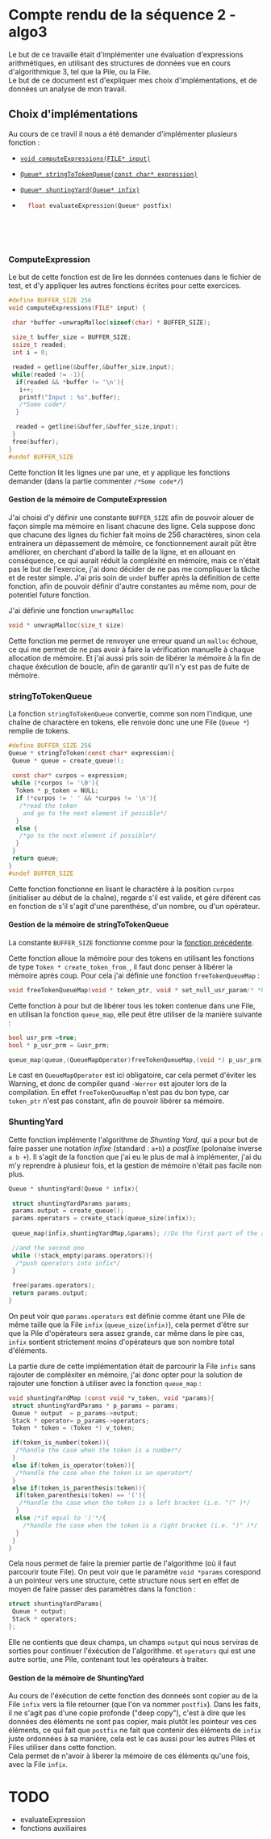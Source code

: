 # Compte rendu de la séquence 2 - algo3

Le but de ce travaille était d'implémenter une évaluation d'expressions arithmétiques, en utilisant des structures de données vue en cours d'algorithmique 3, tel que la Pile, ou la File.  
Le but de ce document est d'expliquer mes choix d'implémentations, et de données un analyse de mon travail.

## Choix d'implémentations

Au cours de ce travil il nous a été demander d'implémenter plusieurs fonction :

- [`void computeExpressions(FILE* input)`](#computeexpression)

- [`Queue* stringToTokenQueue(const char* expression)`](#stringtotokenqueue)

- [`Queue* shuntingYard(Queue* infix)`](#shuntingyard)

- ```c
    float evaluateExpression(Queue* postfix)
    ```

<br/>
<br/>
<br/>

### ComputeExpression

Le but de cette fonction est de lire les données contenues dans le fichier de test, et d'y appliquer les autres fonctions écrites pour cette exercices.

```c
#define BUFFER_SIZE 256
void computeExpressions(FILE* input) {

 char *buffer =unwrapMalloc(sizeof(char) * BUFFER_SIZE);
 
 size_t buffer_size = BUFFER_SIZE;
 ssize_t readed;
 int i = 0;

 readed = getline(&buffer,&buffer_size,input);
 while(readed != -1){
  if(readed && *buffer != '\n'){
   i++;
   printf("Input : %s",buffer);
   /*Some code*/
  }

  readed = getline(&buffer,&buffer_size,input);
 }
 free(buffer);
}
#undef BUFFER_SIZE
```

Cette fonction lit les lignes une par une, et y applique les fonctions demander (dans la partie commenter `/*Some code*/`)  

#### Gestion de la mémoire de ComputeExpression

J'ai choisi d'y définir une constante ```BUFFER_SIZE``` afin de pouvoir alouer de façon simple ma mémoire en lisant chacune des ligne. Cela suppose donc que chacune des lignes du fichier fait moins de 256 charactères, sinon cela entrainera un dépassement de mémoire, ce fonctionnement aurait pût être améliorer, en cherchant d'abord la taille de la ligne, et en allouant en conséquence, ce qui aurait réduit la compléxité en mémoire, mais ce n'était pas le but de l'exercice, j'ai donc décider de ne pas me compliquer la tâche et de rester simple. J'ai pris soin de `undef` buffer après la définition de cette fonction, afin de pouvoir définir d'autre constantes au même nom, pour de potentiel future fonction.

J'ai définie une fonction `unwrapMalloc`

```c
void * unwrapMalloc(size_t size)
```

Cette fonction me permet de renvoyer une erreur quand un `malloc` échoue, ce qui me permet de ne pas avoir à faire la vérification manuelle à chaque allocation de mémoire.
Et j'ai aussi pris soin de libérer la mémoire à la fin de chaque éxécution de boucle, afin de garantir qu'il n'y est pas de fuite de mémoire.

### stringToTokenQueue

La fonction `stringToTokenQueue` convertie, comme son nom l'indique, une chaîne de charactère en tokens, elle renvoie donc une une File (`Queue *`) remplie de tokens.

```c
#define BUFFER_SIZE 256
Queue * stringToToken(const char* expression){
 Queue * queue = create_queue();
 
 const char* curpos = expression;
 while (*curpos != '\0'){
  Token * p_token = NULL;
  if (*curpos != ' ' && *curpos != '\n'){
   /*read the token
    and go to the next element if possible*/
  }
  else {
   /*go to the next element if possible*/
  }
 }
 return queue;
}
#undef BUFFER_SIZE
```

Cette fonction fonctionne en lisant le charactère à la position `curpos` (initialiser au début de la chaîne), regarde s'il est valide, et gére diférent cas en fonction de s'il s'agit d'une parenthése, d'un nombre, ou d'un opérateur.

#### Gestion de la mémoire de stringToTokenQueue

La constante `BUFFER_SIZE` fonctionne comme pour la [fonction précédente](#computeexpression).

Cette fonction alloue la mémoire pour des tokens en utilisant les fonctions de type `Token * create_token_from_`, il faut donc penser à libérer la mémoire après coup.
Pour cela j'ai définie une fonction `freeTokenQueueMap` :

```c
void freeTokenQueueMap(void * token_ptr, void * set_null_usr_param/* *bool */)
```

Cette fonction à pour but de libérer tous les token contenue dans une File, en utilisan la fonction `queue_map`, elle peut être utiliser de la manière suivante :

``` c
bool usr_prm =true;
bool * p_usr_prm = &usr_prm;

queue_map(queue,(QueueMapOperator)freeTokenQueueMap,(void *) p_usr_prm);
```

Le cast en `QueueMapOperator` est ici obligatoire, car cela permet d'éviter les Warning, et donc de compiler quand `-Werror` est ajouter lors de la compilation.
En effet `freeTokenQueueMap` n'est pas du bon type, car `token_ptr` n'est pas constant, afin de pouvoir libérer sa mémoire.

### ShuntingYard

Cette fonction implémente l'algorithme de *Shunting Yard*, qui a pour but de faire passer une notation *infixe* (standard : `a+b`) a *postfixe* (polonaise inverse `a b +`).
Il s'agit de la fonction que j'ai eu le plus de mal à implémenter, j'ai du m'y reprendre à plusieur fois, et la gestion de mémoire n'était pas facile non plus.

```c
Queue * shuntingYard(Queue * infix){

 struct shuntingYardParams params;
 params.output = create_queue();
 params.operators = create_stack(queue_size(infix));
 
 queue_map(infix,shuntingYardMap,&params); //Do the first part of the algorithm

 //and the second one
 while (!stack_empty(params.operators)){
  /*push operators into infix*/
 }
 
 free(params.operators);
 return params.output;
}
```

On peut voir que `params.operators` est définie comme étant une Pile de même taille que la File `infix` (`queue_size(infix)`), cela permet d'être sur que la Pile d'opérateurs sera assez grande, car même dans le pire cas, `infix` sontient strictement moins d'opérateurs que son nombre total d'éléments.  

La partie dure de cette implémentation était de parcourir la File `infix` sans rajouter de compléxiter en mémoire, j'ai donc opter pour la solution de rajouter une fonction à utiliser avec la fonction `queue_map` :

```c
void shuntingYardMap (const void *v_token, void *params){
 struct shuntingYardParams * p_params = params;
 Queue * output  = p_params->output;
 Stack * operator= p_params->operators;
 Token * token = (Token *) v_token;

 if(token_is_number(token)){
  /*handle the case when the token is a number*/
 }
 else if(token_is_operator(token)){
  /*handle the case when the token is an operator*/
 }
 else if(token_is_parenthesis(token)){
  if(token_parenthesis(token) == '('){
   /*handle the case when the token is a left bracket (i.e. "(" )*/
  }
  else /*if equal to ')'*/{
    /*handle the case when the token is a right bracket (i.e. ")" )*/
  }
 }
}
```

Cela nous permet de faire la premier partie de l'algorithme (où il faut parcourir toute File).
On peut voir que le paramétre `void *params` corespond à un pointeur vers une structure, cette structure nous sert en effet de moyen de faire passer des paramètres dans la fonction :

```c
struct shuntingYardParams{
 Queue * output;
 Stack * operators;
};
```

Elle ne contients que deux champs, un champs `output` qui nous serviras de sorties pour continuer l'éxécution de l'algorithme. et `operators` qui est une autre sortie, une Pile, contenant tout les opérateurs à traiter.

#### Gestion de la mémoire de ShuntingYard

Au cours de l'éxécution de cette fonction des donneés sont copier au de la File `infix` vers la file retourner (que l'on va nommer `postfix`). Dans les faits, il ne s'agit pas d'une copie profonde ("deep copy"), c'est à dire que les données des éléments ne sont pas copier, mais plutôt les pointeur ves ces éléments, ce qui fait que `postfix` ne fait que contenir des éléments de `infix` juste ordonnées à sa manière, cela est le cas aussi pour les autres Piles et Files utiliser dans cette fonction.  
Cela permet de n'avoir à liberer la mémoire de ces éléments qu'une fois, avec la File `infix`.

# TODO

- evaluateExpression
- fonctions auxiliaires
